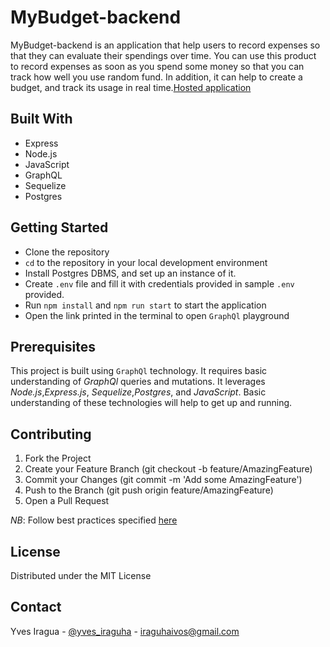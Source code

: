 # MyBudget-backend

MyBudget-backend is an application that help users to record expenses so that they can evaluate their spendings over time. You can use this product to record expenses as soon as you spend some money so that you can track how well you use random fund. In addition, it can help to create a budget, and track its usage in real time.[Hosted application](https://mybudget-backend.herokuapp.com/graphql)

## Built With
* Express
* Node.js
* JavaScript
* GraphQL
* Sequelize
* Postgres
## Getting Started
- Clone the repository 
- `cd` to the repository in your local development environment
- Install Postgres DBMS, and set up an instance of it. 
- Create `.env` file and fill it with credentials provided in sample `.env` provided. 
- Run `npm install` and `npm run start` to start the application 
- Open the link printed in the terminal to open `GraphQl` playground
## Prerequisites
This project is built using `GraphQl` technology. It requires basic understanding of *GraphQl* queries and mutations. It leverages *Node.js*,*Express.js*, *Sequelize*,*Postgres*, and *JavaScript*. Basic understanding of these technologies will help to get up and running. 

## Contributing
1. Fork the Project
2. Create your Feature Branch (git checkout -b feature/AmazingFeature)
3. Commit your Changes (git commit -m 'Add some AmazingFeature')
4. Push to the Branch (git push origin feature/AmazingFeature)
5. Open a Pull Request

*NB*: Follow best practices specified [here](https://github.com/andela/bestpractices/wiki/Git-naming-conventions-and-best-practices)
## License
Distributed under the MIT License
## Contact
Yves Iragua - [@yves_iraguha](https://twitter.com/yves_iraguha) - iraguhaivos@gmail.com

